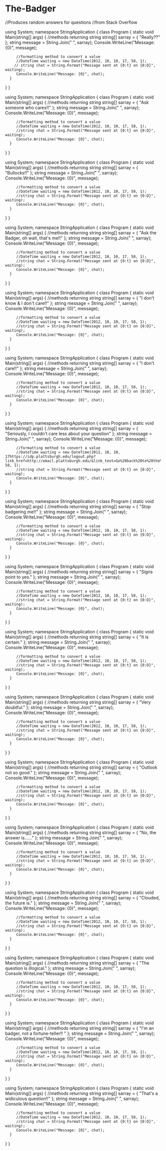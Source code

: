 # The-Badger

//Produces random answers for questions
//from Stack Overflow

using System;
namespace StringApplication
{
   class Program
   {
      static void Main(string[] args)
      {
         //methods returning string
         string[] sarray = { "Really??" };
         string message = String.Join(" ", sarray);
         Console.WriteLine("Message: {0}", message);
         
         //formatting method to convert a value
         //DateTime waiting = new DateTime(2012, 10, 10, 17, 58, 1);
        // string chat = String.Format("Message sent at {0:t} on {0:D}", waiting);
         Console.WriteLine("Message: {0}", chat);
      }
   }
}

using System;
namespace StringApplication
{
   class Program
   {
      static void Main(string[] args)
      {
         //methods returning string
         string[] sarray = { "Ask someone who cares!!" };
         string message = String.Join(" ", sarray);
         Console.WriteLine("Message: {0}", message);
         
         //formatting method to convert a value
         //DateTime waiting = new DateTime(2012, 10, 10, 17, 58, 1);
         //string chat = String.Format("Message sent at {0:t} on {0:D}", waiting);
         Console.WriteLine("Message: {0}", chat);
      }
   }
}

using System;
namespace StringApplication
{
   class Program
   {
      static void Main(string[] args)
      {
         //methods returning string
         string[] sarray = { "Bullocks!!" };
         string message = String.Join(" ", sarray);
         Console.WriteLine("Message: {0}", message);
         
         //formatting method to convert a value
         //DateTime waiting = new DateTime(2012, 10, 10, 17, 58, 1);
         //string chat = String.Format("Message sent at {0:t} on {0:D}", waiting);
         Console.WriteLine("Message: {0}", chat);
      }
   }
}

using System;
namespace StringApplication
{
   class Program
   {
      static void Main(string[] args)
      {
         //methods returning string
         string[] sarray = { "Ask the Badger, oh wait, that's me!!" };
         string message = String.Join(" ", sarray);
         Console.WriteLine("Message: {0}", message);
         
         //formatting method to convert a value
         //DateTime waiting = new DateTime(2012, 10, 10, 17, 58, 1);
         //string chat = String.Format("Message sent at {0:t} on {0:D}", waiting);
         Console.WriteLine("Message: {0}", chat);
      }
   }
}

using System;
namespace StringApplication
{
   class Program
   {
      static void Main(string[] args)
      {
         //methods returning string
         string[] sarray = { "I don't know & I don't care!!" };
         string message = String.Join(" ", sarray);
         Console.WriteLine("Message: {0}", message);
         
         //formatting method to convert a value
         //DateTime waiting = new DateTime(2012, 10, 10, 17, 58, 1);
         //string chat = String.Format("Message sent at {0:t} on {0:D}", waiting);
         Console.WriteLine("Message: {0}", chat);
      }
   }
}

using System;
namespace StringApplication
{
   class Program
   {
      static void Main(string[] args)
      {
         //methods returning string
         string[] sarray = { "I don't care!!" };
         string message = String.Join(" ", sarray);
         Console.WriteLine("Message: {0}", message);
         
         //formatting method to convert a value
         //DateTime waiting = new DateTime(2012, 10, 10, 17, 58, 1);
         //string chat = String.Format("Message sent at {0:t} on {0:D}", waiting);
         Console.WriteLine("Message: {0}", chat);
      }
   }
}

using System;
namespace StringApplication
{
   class Program
   {
      static void Main(string[] args)
      {
         //methods returning string
         string[] sarray = { "Seriously, I couldn't care less 
                            about your question" };
         string message = String.Join(" ", sarray);
         Console.WriteLine("Message: {0}", message);
         
         //formatting method to convert a value
         //DateTime waiting = new DateTime(2012, 10, 10, 17https://idp.plattsburgh.edu/logout.php?link_href=http://email.plattsburgh.edu/&link_text=Go%20back%20to%20the%20login%20page, 58, 1);
         //string chat = String.Format("Message sent at {0:t} on {0:D}", waiting);
         Console.WriteLine("Message: {0}", chat);
      }
   }
}

using System;
namespace StringApplication
{
   class Program
   {
      static void Main(string[] args)
      {
         //methods returning string
         string[] sarray = { "Stop badgering me!!" };
         string message = String.Join(" ", sarray);
         Console.WriteLine("Message: {0}", message);
         
         //formatting method to convert a value
         //DateTime waiting = new DateTime(2012, 10, 10, 17, 58, 1);
         //string chat = String.Format("Message sent at {0:t} on {0:D}", waiting);
         Console.WriteLine("Message: {0}", chat);
      }
   }
}

using System;
namespace StringApplication
{
   class Program
   {
      static void Main(string[] args)
      {
         //methods returning string
         string[] sarray = { "Signs point to yes." };
         string message = String.Join(" ", sarray);
         Console.WriteLine("Message: {0}", message);
         
         //formatting method to convert a value
         //DateTime waiting = new DateTime(2012, 10, 10, 17, 58, 1);
         //string chat = String.Format("Message sent at {0:t} on {0:D}", waiting);
         Console.WriteLine("Message: {0}", chat);
      }
   }
}

using System;
namespace StringApplication
{
   class Program
   {
      static void Main(string[] args)
      {
         //methods returning string
         string[] sarray = { "It is certain." };
         string message = String.Join(" ", sarray);
         Console.WriteLine("Message: {0}", message);
         
         //formatting method to convert a value
         //DateTime waiting = new DateTime(2012, 10, 10, 17, 58, 1);
         //string chat = String.Format("Message sent at {0:t} on {0:D}", waiting);
         Console.WriteLine("Message: {0}", chat);
      }
   }
}

using System;
namespace StringApplication
{
   class Program
   {
      static void Main(string[] args)
      {
         //methods returning string
         string[] sarray = { "Very doubtful." };
         string message = String.Join(" ", sarray);
         Console.WriteLine("Message: {0}", message);
         
         //formatting method to convert a value
         //DateTime waiting = new DateTime(2012, 10, 10, 17, 58, 1);
         //string chat = String.Format("Message sent at {0:t} on {0:D}", waiting);
         Console.WriteLine("Message: {0}", chat);
      }
   }
}

using System;
namespace StringApplication
{
   class Program
   {
      static void Main(string[] args)
      {
         //methods returning string
         string[] sarray = { "Outlook not so good." };
         string message = String.Join(" ", sarray);
         Console.WriteLine("Message: {0}", message);
         
         //formatting method to convert a value
         //DateTime waiting = new DateTime(2012, 10, 10, 17, 58, 1);
         //string chat = String.Format("Message sent at {0:t} on {0:D}", waiting);
         Console.WriteLine("Message: {0}", chat);
      }
   }
}

using System;
namespace StringApplication
{
   class Program
   {
      static void Main(string[] args)
      {
         //methods returning string
         string[] sarray = { "No, the answer is......" };
         string message = String.Join(" ", sarray);
         Console.WriteLine("Message: {0}", message);
         
         //formatting method to convert a value
         //DateTime waiting = new DateTime(2012, 10, 10, 17, 58, 1);
         //string chat = String.Format("Message sent at {0:t} on {0:D}", waiting);
         Console.WriteLine("Message: {0}", chat);
      }
   }
}

using System;
namespace StringApplication
{
   class Program
   {
      static void Main(string[] args)
      {
         //methods returning string
         string[] sarray = { "Clouded, the future is." };
         string message = String.Join(" ", sarray);
         Console.WriteLine("Message: {0}", message);
         
         //formatting method to convert a value
         //DateTime waiting = new DateTime(2012, 10, 10, 17, 58, 1);
         //string chat = String.Format("Message sent at {0:t} on {0:D}", waiting);
         Console.WriteLine("Message: {0}", chat);
      }
   }
}

using System;
namespace StringApplication
{
   class Program
   {
      static void Main(string[] args)
      {
         //methods returning string
         string[] sarray = { "The question is illogical." };
         string message = String.Join(" ", sarray);
         Console.WriteLine("Message: {0}", message);
         
         //formatting method to convert a value
         //DateTime waiting = new DateTime(2012, 10, 10, 17, 58, 1);
         //string chat = String.Format("Message sent at {0:t} on {0:D}", waiting);
         Console.WriteLine("Message: {0}", chat);
      }
   }
}

using System;
namespace StringApplication
{
   class Program
   {
      static void Main(string[] args)
      {
         //methods returning string
         string[] sarray = { "I'm an badger, not a fortune-teller!! " };
         string message = String.Join(" ", sarray);
         Console.WriteLine("Message: {0}", message);
         
         //formatting method to convert a value
         //DateTime waiting = new DateTime(2012, 10, 10, 17, 58, 1);
         //string chat = String.Format("Message sent at {0:t} on {0:D}", waiting);
         Console.WriteLine("Message: {0}", chat);
      }
   }
}

using System;
namespace StringApplication
{
   class Program
   {
      static void Main(string[] args)
      {
         //methods returning string
         string[] sarray = { "That's a widiculous question!!" };
         string message = String.Join(" ", sarray);
         Console.WriteLine("Message: {0}", message);
         
         //formatting method to convert a value
         //DateTime waiting = new DateTime(2012, 10, 10, 17, 58, 1);
         //string chat = String.Format("Message sent at {0:t} on {0:D}", waiting);
         Console.WriteLine("Message: {0}", chat);
      }
   }
}








